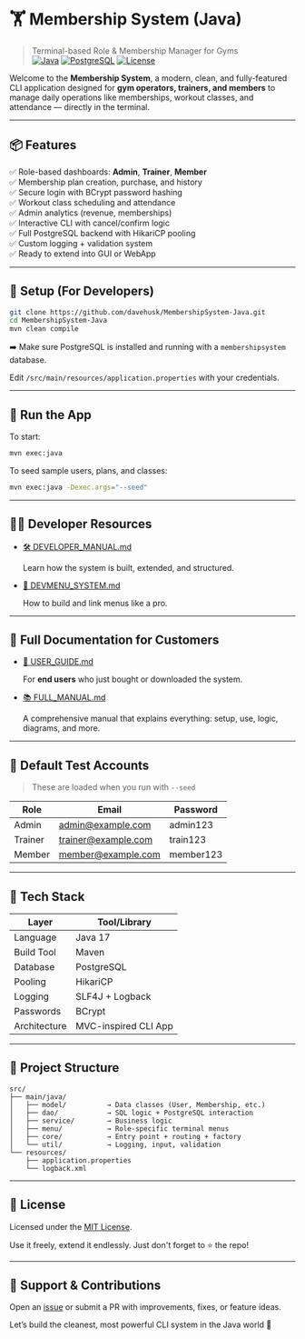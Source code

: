 # 🏋️ Membership System (Java)  
> Terminal-based Role & Membership Manager for Gyms  
[![Java](https://img.shields.io/badge/built%20with-Java%2017-blue)](https://www.oracle.com/java/)
[![PostgreSQL](https://img.shields.io/badge/database-PostgreSQL-blue)](https://www.postgresql.org/)
[![License](https://img.shields.io/badge/license-MIT-green.svg)](LICENSE)

Welcome to the **Membership System**, a modern, clean, and fully-featured CLI application designed for **gym operators, trainers, and members** to manage daily operations like memberships, workout classes, and attendance — directly in the terminal.

---

## 📦 Features

✅ Role-based dashboards: **Admin**, **Trainer**, **Member**  
✅ Membership plan creation, purchase, and history  
✅ Secure login with BCrypt password hashing  
✅ Workout class scheduling and attendance  
✅ Admin analytics (revenue, memberships)  
✅ Interactive CLI with cancel/confirm logic  
✅ Full PostgreSQL backend with HikariCP pooling  
✅ Custom logging + validation system  
✅ Ready to extend into GUI or WebApp

---

## 🔧 Setup (For Developers)

```bash
git clone https://github.com/davehusk/MembershipSystem-Java.git
cd MembershipSystem-Java
mvn clean compile
```

➡️ Make sure PostgreSQL is installed and running with a `membershipsystem` database.

Edit `/src/main/resources/application.properties` with your credentials.

---

## 🚀 Run the App

To start:

```bash
mvn exec:java
```

To seed sample users, plans, and classes:

```bash
mvn exec:java -Dexec.args="--seed"
```

---

## 🧑‍💻 Developer Resources

* [🛠 DEVELOPER_MANUAL.md](https://github.com/davehusk/MembershipSystem-Java/blob/master/DEVELOPER_MANUAL.md)

  Learn how the system is built, extended, and structured.
* [🧭 DEVMENU_SYSTEM.md](https://github.com/davehusk/MembershipSystem-Java/blob/master/DEVMENU_SYSTEM.md)

  How to build and link menus like a pro.

---

## 📖 Full Documentation for Customers

* [📘 USER_GUIDE.md](https://github.com/davehusk/MembershipSystem-Java/blob/master/USER_GUIDE.md)

  For **end users** who just bought or downloaded the system.
* [📚 FULL_MANUAL.md](https://github.com/davehusk/MembershipSystem-Java/blob/master/FULL_MANUAL.md)

  A comprehensive manual that explains everything: setup, use, logic, diagrams, and more.

---

## 🔑 Default Test Accounts

> These are loaded when you run with `--seed`

| Role    | Email                                          | Password  |
| ------- | ---------------------------------------------- | --------- |
| Admin   | [admin@example.com](mailto:admin@example.com)     | admin123  |
| Trainer | [trainer@example.com](mailto:trainer@example.com) | train123  |
| Member  | [member@example.com](mailto:member@example.com)   | member123 |

---

## 🧠 Tech Stack

| Layer        | Tool/Library         |
| ------------ | -------------------- |
| Language     | Java 17              |
| Build Tool   | Maven                |
| Database     | PostgreSQL           |
| Pooling      | HikariCP             |
| Logging      | SLF4J + Logback      |
| Passwords    | BCrypt               |
| Architecture | MVC-inspired CLI App |

---

## 📂 Project Structure

```plaintext
src/
├── main/java/
│   ├── model/          → Data classes (User, Membership, etc.)
│   ├── dao/            → SQL logic + PostgreSQL interaction
│   ├── service/        → Business logic
│   ├── menu/           → Role-specific terminal menus
│   ├── core/           → Entry point + routing + factory
│   └── util/           → Logging, input, validation
└── resources/
    ├── application.properties
    └── logback.xml
```

---

## 🤝 License

Licensed under the [MIT License](https://github.com/davehusk/MembershipSystem-Java/blob/main/LICENSE).

Use it freely, extend it endlessly. Just don't forget to ⭐ the repo!

---

## 🙋 Support & Contributions

Open an [issue](https://github.com/davehusk/MembershipSystem-Java/issues) or submit a PR with improvements, fixes, or feature ideas.

Let’s build the cleanest, most powerful CLI system in the Java world 💪